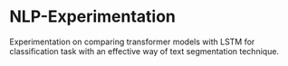 # NLP-Experimentation
Experimentation on comparing transformer models with LSTM for classification task with an effective way of text segmentation technique.
